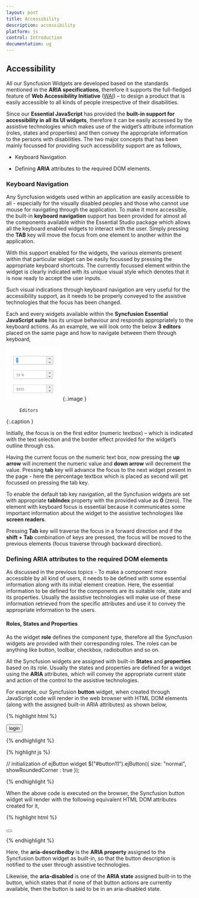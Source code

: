 ```yaml
---
layout: post
title: Accessibility
description: accessibility
platform: js
control: Introduction
documentation: ug
---
```


## Accessibility

All our Syncfusion Widgets are developed based on the standards mentioned in the **ARIA specifications**, therefore it supports the full-fledged feature of **Web Accessibility Initiative** ([WAI](http://www.w3.org/WAI/PF/aria-practices/)) – to design a product that is easily accessible to all kinds of people irrespective of their disabilities. 



Since our **Essential JavaScript** has provided the **built-in support for accessibility in all its UI widgets**, therefore it can be easily accessed by the assistive technologies which makes use of the widget’s attribute information (roles, states and properties) and then convey the appropriate information to the persons with disabilities. The two major concepts that has been mainly focussed for providing such accessibility support are as follows,



* Keyboard Navigation

* Defining **ARIA** attributes to the required DOM elements. 

### Keyboard Navigation

Any Syncfusion widgets used within an application are easily accessible to all - especially for the visually disabled peoples and those who cannot use mouse for navigating through the application. To make it more accessible, the built-in **keyboard navigation** support has been provided for almost all the components available within the Essential Studio package which allows all the keyboard enabled widgets to interact with the user. Simply pressing the **TAB** key will move the focus from one element to another within the application.



With this support enabled for the widgets, the various elements present within that particular widget can be easily focussed by pressing the appropriate keyboard shortcuts. The currently focussed element within the widget is clearly indicated with its unique visual style which denotes that it is now ready to accept the user inputs. 



Such visual indications through keyboard navigation are very useful for the accessibility support, as it needs to be properly conveyed to the assistive technologies that the focus has been changed.



Each and every widgets available within the **Syncfusion Essential JavaScript suite** has its unique behaviour and responds appropriately to the keyboard actions. As an example, we will look onto the below **3** **editors** placed on the same page and how to navigate between them through keyboard,

![](Accessibility_images/Accessibility_img1.png)
{:.image }

         Editors
{:.caption }




Initially, the focus is on the first editor (numeric textbox) – which is indicated with the text selection and the border effect provided for the widget’s outline through css.



Having the current focus on the numeric text box, now pressing the **up arrow** will increment the numeric value and **down arrow** will decrement the value. Pressing **tab** key will advance the focus to the next widget present in the page - here the percentage textbox which is placed as second will get focussed on pressing the tab key. 



To enable the default tab key navigation, all the Syncfusion widgets are set with appropriate **tabIndex** property with the provided value as **0** (zero). The element with keyboard focus is essential because it communicates some important information about the widget to the assistive technologies like **screen readers**.



Pressing **Tab** key will traverse the focus in a forward direction and if the **shift + Tab** combination of keys are pressed, the focus will be moved to the previous elements (focus traverse through backward direction).



### Defining ARIA attributes to the required DOM elements

As discussed in the previous topics - To make a component more accessible by all kind of users, it needs to be defined with some essential information along with its initial element creation. Here, the essential information to be defined for the components are its suitable role, state and its properties. Usually the assistive technologies will make use of these information retrieved from the specific attributes and use it to convey the appropriate information to the users.

#### Roles, States and Properties

As the widget **role** defines the component type, therefore all the Syncfusion widgets are provided with their corresponding roles. The roles can be anything like button, toolbar, checkbox, radiobutton and so on.

All the Syncfusion widgets are assigned with built-in **States** and **properties** based on its role. Usually the states and properties are defined for a widget using the **ARIA** attributes, which will convey the appropriate current state and action of the control to the assistive technologies. 

For example, our Syncfusion **button** widget, when created through JavaScript code will render in the web browser with HTML DOM elements (along with the assigned built-in ARIA attributes) as shown below,

{% highlight html %}

<!--container to render the Syncfusion button-->
<button id="button11">login</button>

{% endhighlight %}

{% highlight js %} 

//  initialization of ejButton widget 
$("#button11").ejButton({
     size: "normal",
     showRoundedCorner : true
});

{% endhighlight %}



When the above code is executed on the browser, the Syncfusion button widget will render with the following equivalent HTML DOM attributes created for it,

{% highlight html %}


<button id="button11" class="e-button e-js e-btn-normal e-btn e-select e-widget e-corner-all" tabindex="" type="submit" role="button" aria-describedby="login" aria-disabled="false"></button>


{% endhighlight %}



Here, the **aria-describedby** is the **ARIA property** assigned to the Syncfusion button widget as built-in, so that the button description is notified to the user through assistive technologies.

Likewise, the **aria-disabled** is one of the **ARIA state** assigned built-in to the button, which states that if none of that button actions are currently available, then the button is said to be in an aria-disabled state.

